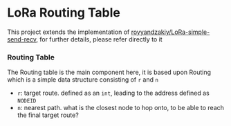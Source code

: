 # LoRa Routing Table

This project extends the implementation of [royyandzakiy/LoRa-simple-send-recv](https://github.com/royyandzakiy/LoRa-simple-send-recv), for further details, please refer directly to it

### Routing Table
The Routing table is the main component here, it is based upon Routing which is a simple data structure consisting of `r` and `n`
- `r`: target route. defined as an `int`, leading to the address defined as `NODEID`
- `n`: nearest path. what is the closest node to hop onto, to be able to reach the final target route?